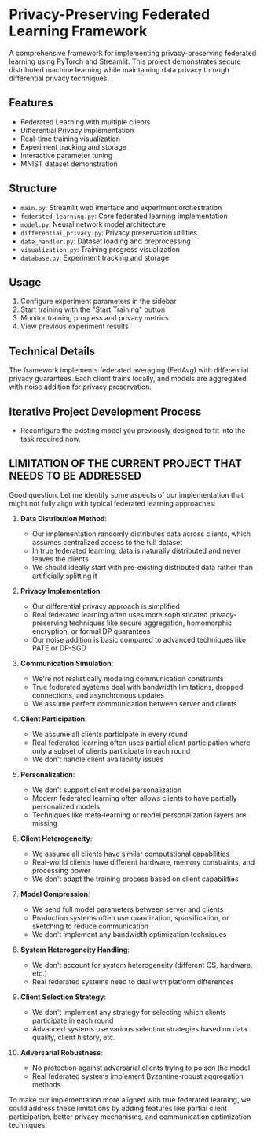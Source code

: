 
# Privacy-Preserving Federated Learning Framework

A comprehensive framework for implementing privacy-preserving federated learning using PyTorch and Streamlit. This project demonstrates secure distributed machine learning while maintaining data privacy through differential privacy techniques.

## Features

- Federated Learning with multiple clients
- Differential Privacy implementation
- Real-time training visualization
- Experiment tracking and storage
- Interactive parameter tuning
- MNIST dataset demonstration

## Structure

- `main.py`: Streamlit web interface and experiment orchestration
- `federated_learning.py`: Core federated learning implementation
- `model.py`: Neural network model architecture
- `differential_privacy.py`: Privacy preservation utilities
- `data_handler.py`: Dataset loading and preprocessing
- `visualization.py`: Training progress visualization
- `database.py`: Experiment tracking and storage

## Usage

1. Configure experiment parameters in the sidebar
2. Start training with the "Start Training" button
3. Monitor training progress and privacy metrics
4. View previous experiment results

## Technical Details

The framework implements federated averaging (FedAvg) with differential privacy guarantees. Each client trains locally, and models are aggregated with noise addition for privacy preservation.


## Iterative Project Development Process
- Reconfigure the existing model you previously designed to fit into the task required now. 

## LIMITATION OF THE CURRENT PROJECT THAT NEEDS TO BE ADDRESSED
Good question. Let me identify some aspects of our implementation that might not fully align with typical federated learning approaches:

1. **Data Distribution Method**:
   - Our implementation randomly distributes data across clients, which assumes centralized access to the full dataset
   - In true federated learning, data is naturally distributed and never leaves the clients
   - We should ideally start with pre-existing distributed data rather than artificially splitting it

2. **Privacy Implementation**:
   - Our differential privacy approach is simplified
   - Real federated learning often uses more sophisticated privacy-preserving techniques like secure aggregation, homomorphic encryption, or formal DP guarantees
   - Our noise addition is basic compared to advanced techniques like PATE or DP-SGD

3. **Communication Simulation**:
   - We're not realistically modeling communication constraints
   - True federated systems deal with bandwidth limitations, dropped connections, and asynchronous updates
   - We assume perfect communication between server and clients

4. **Client Participation**:
   - We assume all clients participate in every round
   - Real federated learning often uses partial client participation where only a subset of clients participate in each round
   - We don't handle client availability issues

5. **Personalization**:
   - We don't support client model personalization
   - Modern federated learning often allows clients to have partially personalized models
   - Techniques like meta-learning or model personalization layers are missing

6. **Client Heterogeneity**:
   - We assume all clients have similar computational capabilities
   - Real-world clients have different hardware, memory constraints, and processing power
   - We don't adapt the training process based on client capabilities

7. **Model Compression**:
   - We send full model parameters between server and clients
   - Production systems often use quantization, sparsification, or sketching to reduce communication
   - We don't implement any bandwidth optimization techniques

8. **System Heterogeneity Handling**:
   - We don't account for system heterogeneity (different OS, hardware, etc.)
   - Real federated systems need to deal with platform differences

9. **Client Selection Strategy**:
   - We don't implement any strategy for selecting which clients participate in each round
   - Advanced systems use various selection strategies based on data quality, client history, etc.

10. **Adversarial Robustness**:
    - No protection against adversarial clients trying to poison the model
    - Real federated systems implement Byzantine-robust aggregation methods

To make our implementation more aligned with true federated learning, we could address these limitations by adding features like partial client participation, better privacy mechanisms, and communication optimization techniques.